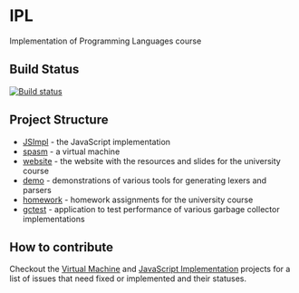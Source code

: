 # IPL
Implementation of Programming Languages course

## Build Status

[![Build status](https://ci.appveyor.com/api/projects/status/1h7vih4i36jl6xs6?svg=true)](https://ci.appveyor.com/project/dtrendafilov/ipl)

## Project Structure

- [JSImpl](JSImpl/README.md) - the JavaScript implementation
- [spasm](spasm/README.md) - a virtual machine
- [website](website/README.md) - the website with the resources and slides for
  the university course
- [demo](demo/README.md) - demonstrations of various tools for generating lexers
  and parsers
- [homework](homework/README.md) - homework assignments for the university
  course
- [gctest](gctest/README.md) - application to test performance of various
  garbage collector implementations


## How to contribute

Checkout the [Virtual Machine](https://github.com/SofiaCPP/IPL/projects/1) and
[JavaScript Implementation](https://github.com/SofiaCPP/IPL/projects/2) projects
for a list of issues that need fixed or implemented and their statuses.
